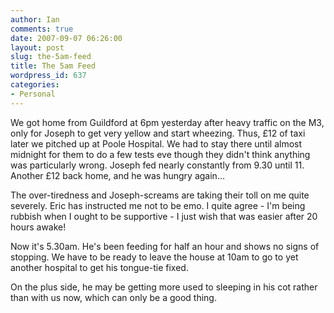 ```yaml
---
author: Ian
comments: true
date: 2007-09-07 06:26:00
layout: post
slug: the-5am-feed
title: The 5am Feed
wordpress_id: 637
categories:
- Personal
---
```


We got home from Guildford at 6pm yesterday after heavy traffic on the M3, only for Joseph to get very yellow and start wheezing.  Thus, £12 of taxi later we pitched up at Poole Hospital.  We had to stay there until almost midnight for them to do a few tests eve though they didn't think anything was particularly wrong.  Joseph fed nearly constantly from 9.30 until 11.  Another £12 back home, and he was hungry again...  

The over-tiredness and Joseph-screams are taking their toll on me quite severely.  Eric has instructed me not to be emo.  I quite agree - I'm being rubbish when I ought to be supportive - I just wish that was easier after 20 hours awake!  

Now it's 5.30am.  He's been feeding for half an hour and shows no signs of stopping.  We have to be ready to leave the house at 10am to go to yet another hospital to get his tongue-tie fixed.  

On the plus side, he may be getting more used to sleeping in his cot rather than with us now, which can only be a good thing.
